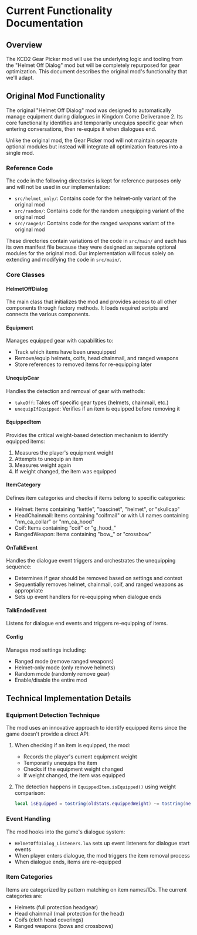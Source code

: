 # Current Functionality Documentation

## Overview

The KCD2 Gear Picker mod will use the underlying logic and tooling from the "Helmet Off Dialog" mod but will be completely repurposed for gear optimization. This document describes the original mod's functionality that we'll adapt.

## Original Mod Functionality

The original "Helmet Off Dialog" mod was designed to automatically manage equipment during dialogues in Kingdom Come Deliverance 2. Its core functionality identifies and temporarily unequips specific gear when entering conversations, then re-equips it when dialogues end.

Unlike the original mod, the Gear Picker mod will not maintain separate optional modules but instead will integrate all optimization features into a single mod.

### Reference Code

The code in the following directories is kept for reference purposes only and will not be used in our implementation:
- `src/helmet_only/`: Contains code for the helmet-only variant of the original mod
- `src/random/`: Contains code for the random unequipping variant of the original mod
- `src/ranged/`: Contains code for the ranged weapons variant of the original mod

These directories contain variations of the code in `src/main/` and each has its own manifest file because they were designed as separate optional modules for the original mod. Our implementation will focus solely on extending and modifying the code in `src/main/`.

### Core Classes

#### HelmetOffDialog

The main class that initializes the mod and provides access to all other components through factory methods. It loads required scripts and connects the various components.

#### Equipment

Manages equipped gear with capabilities to:
- Track which items have been unequipped
- Remove/equip helmets, coifs, head chainmail, and ranged weapons
- Store references to removed items for re-equipping later

#### UnequipGear

Handles the detection and removal of gear with methods:
- `takeOff`: Takes off specific gear types (helmets, chainmail, etc.)
- `unequipIfEquipped`: Verifies if an item is equipped before removing it

#### EquippedItem

Provides the critical weight-based detection mechanism to identify equipped items:
1. Measures the player's equipment weight
2. Attempts to unequip an item
3. Measures weight again
4. If weight changed, the item was equipped

#### ItemCategory

Defines item categories and checks if items belong to specific categories:
- Helmet: Items containing "kettle", "bascinet", "helmet", or "skullcap"
- HeadChainmail: Items containing "coifmail" or with UI names containing "nm_ca_collar" or "nm_ca_hood"
- Coif: Items containing "coif" or "g_hood_"
- RangedWeapon: Items containing "bow_" or "crossbow"

#### OnTalkEvent

Handles the dialogue event triggers and orchestrates the unequipping sequence:
- Determines if gear should be removed based on settings and context
- Sequentially removes helmet, chainmail, coif, and ranged weapons as appropriate
- Sets up event handlers for re-equipping when dialogue ends

#### TalkEndedEvent

Listens for dialogue end events and triggers re-equipping of items.

#### Config

Manages mod settings including:
- Ranged mode (remove ranged weapons)
- Helmet-only mode (only remove helmets)
- Random mode (randomly remove gear)
- Enable/disable the entire mod

## Technical Implementation Details

### Equipment Detection Technique

The mod uses an innovative approach to identify equipped items since the game doesn't provide a direct API:

1. When checking if an item is equipped, the mod:
   - Records the player's current equipment weight
   - Temporarily unequips the item
   - Checks if the equipment weight changed
   - If weight changed, the item was equipped

2. The detection happens in `EquippedItem.isEquipped()` using weight comparison:
   ```lua
   local isEquipped = tostring(oldStats.equippedWeight) ~= tostring(newStats.equippedWeight)
   ```

### Event Handling

The mod hooks into the game's dialogue system:
- `HelmetOffDialog_Listeners.lua` sets up event listeners for dialogue start events
- When player enters dialogue, the mod triggers the item removal process
- When dialogue ends, items are re-equipped

### Item Categories

Items are categorized by pattern matching on item names/IDs. The current categories are:
- Helmets (full protection headgear)
- Head chainmail (mail protection for the head)
- Coifs (cloth head coverings)
- Ranged weapons (bows and crossbows)